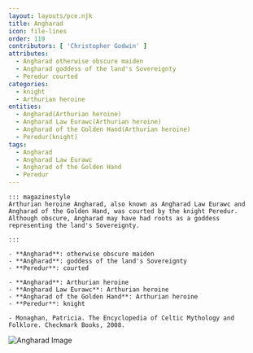 ```yaml
---
layout: layouts/pce.njk
title: Angharad
icon: file-lines
order: 119
contributors: [ 'Christopher Godwin' ]
attributes:
  - Angharad otherwise obscure maiden
  - Angharad goddess of the land's Sovereignty
  - Peredur courted
categories:
  - knight
  - Arthurian heroine
entities:
  - Angharad(Arthurian heroine)
  - Angharad Law Eurawc(Arthurian heroine)
  - Angharad of the Golden Hand(Arthurian heroine)
  - Peredur(knight)
tags:
  - Angharad
  - Angharad Law Eurawc
  - Angharad of the Golden Hand
  - Peredur
---
```

``` tab [group1:Info]
::: magazinestyle
Arthurian heroine Angharad, also known as Angharad Law Eurawc and Angharad of the Golden Hand, was courted by the knight Peredur. Although obscure, Angharad may have had roots as a goddess representing the land's Sovereignty.

:::
```
``` tab [group1:Attributes]
- **Angharad**: otherwise obscure maiden
- **Angharad**: goddess of the land's Sovereignty
- **Peredur**: courted
```
``` tab [group1:Entities]
- **Angharad**: Arthurian heroine
- **Angharad Law Eurawc**: Arthurian heroine
- **Angharad of the Golden Hand**: Arthurian heroine
- **Peredur**: knight
```
``` tab [group1:Sources]
- Monaghan, Patricia. The Encyclopedia of Celtic Mythology and Folklore. Checkmark Books, 2008.
```
![Angharad Image]([None])
